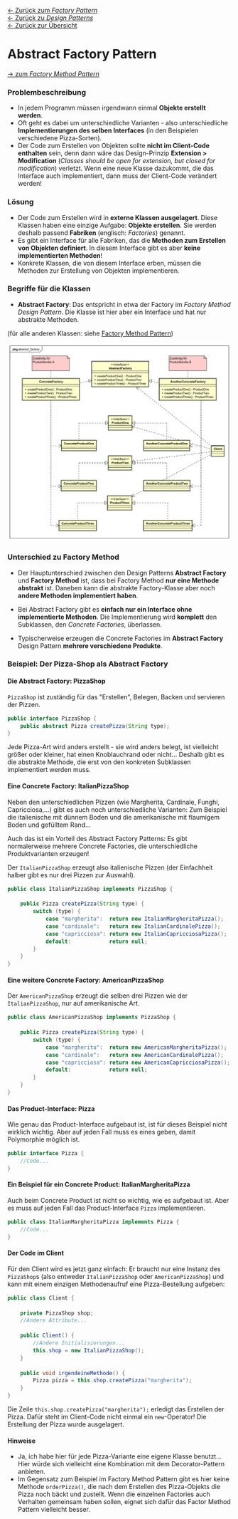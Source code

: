 [&larr; Zurück zum *Factory Pattern*](../)  
[&larr; Zurück zu *Design Patterns*](../../)  
[&larr; Zurück zur Übersicht](../../../README.md)

# Abstract Factory Pattern

[&rarr; zum *Factory Method Pattern*](../factory-method/)

### Problembeschreibung

- In jedem Programm müssen irgendwann einmal **Objekte erstellt werden**.
- Oft geht es dabei um unterschiedliche Varianten - also unterschiedliche **Implementierungen des selben Interfaces** (in den Beispielen verschiedene Pizza-Sorten).
- Der Code zum Erstellen von Objekten sollte **nicht im Client-Code enthalten** sein, denn dann wäre das Design-Prinzip **Extension > Modification** (*Classes should be open for extension, but closed for modification*) verletzt. Wenn eine neue Klasse dazukommt, die das Interface auch implementiert, dann muss der Client-Code verändert werden!



### Lösung

- Der Code zum Erstellen wird in **externe Klassen ausgelagert**. Diese Klassen haben eine einzige Aufgabe: **Objekte erstellen**. Sie werden deshalb passend **Fabriken** (englisch: *Factories*) genannt.
- Es gibt ein Interface für alle Fabriken, das die **Methoden zum Erstellen von Objekten definiert**. In diesem Interface gibt es aber **keine implementierten Methoden**!
- Konkrete Klassen, die von diesem Interface erben, müssen die Methoden zur Erstellung von Objekten implementieren.



### Begriffe für die Klassen

- **Abstract Factory**: Das entspricht in etwa der Factory im *Factory Method Design Pattern*. Die Klasse ist hier aber ein Interface und hat nur abstrakte Methoden.

(für alle anderen Klassen: siehe [Factory Method Pattern](../factory-method/))

![UML-Klassendiagramm zum Abstract Factory Pattern](classdiagram.svg)



### Unterschied zu Factory Method

- Der Hauptunterschied zwischen den Design Patterns **Abstract Factory** und **Factory Method** ist, dass bei Factory Method **nur eine Methode abstrakt** ist. Daneben kann die abstrakte Factory-Klasse aber noch **andere Methoden implementiert haben**.
- Bei Abstract Factory gibt es **einfach nur ein Interface ohne implementierte Methoden**. Die Implementierung wird **komplett** den Subklassen, den *Concrete Factories*, überlassen.

- Typischerweise erzeugen die Concrete Factories im **Abstract Factory** Design Pattern **mehrere verschiedene Produkte**.



### Beispiel: Der Pizza-Shop als Abstract Factory

#### Die Abstract Factory: PizzaShop

`PizzaShop` ist zuständig für das "Erstellen", Belegen, Backen und servieren der Pizzen.

```java
public interface PizzaShop {
    public abstract Pizza createPizza(String type);
}
```

Jede Pizza-Art wird anders erstellt - sie wird anders belegt, ist vielleicht größer oder kleiner, hat einen Knoblauchrand oder nicht... Deshalb gibt es die abstrakte Methode, die erst von den konkreten Subklassen implementiert werden muss.



#### Eine Concrete Factory: ItalianPizzaShop

Neben den unterschiedlichen Pizzen (wie Margherita, Cardinale, Funghi, Capricciosa,...) gibt es auch noch unterschiedliche Varianten: Zum Beispiel die italienische mit dünnem Boden und die amerikanische mit flaumigem Boden und gefülltem Rand...

Auch das ist ein Vorteil des Abstract Factory Patterns: Es gibt normalerweise mehrere Concrete Factories, die unterschiedliche Produktvarianten erzeugen!

Der `ItalianPizzaShop` erzeugt also italienische Pizzen (der Einfachheit halber gibt es nur drei Pizzen zur Auswahl).

```java
public class ItalianPizzaShop implements PizzaShop {
    
    public Pizza createPizza(String type) {
        switch (type) {
            case "margherita":	return new ItalianMargheritaPizza();
            case "cardinale":	return new ItalianCardinalePizza();
            case "capricciosa":	return new ItalianCapricciosaPizza();
            default:			return null;
        }
    }
}
```



#### Eine weitere Concrete Factory: AmericanPizzaShop

Der `AmericanPizzaShop` erzeugt die selben drei Pizzen wie der `ItalianPizzaShop`, nur auf amerikanische Art.

```java
public class AmericanPizzaShop implements PizzaShop {

    public Pizza createPizza(String type) {
        switch (type) {
            case "margherita":	return new AmericanMargheritaPizza();
            case "cardinale":	return new AmericanCardinalePizza();
            case "capricciosa":	return new AmericanCapricciosaPizza();
            default:			return null;
        }
    }
}
```



#### Das Product-Interface: Pizza

Wie genau das Product-Interface aufgebaut ist, ist für dieses Beispiel nicht wirklich wichtig. Aber auf jeden Fall muss es eines geben, damit Polymorphie möglich ist.

```java
public interface Pizza {
	//Code...
}
```



#### Ein Beispiel für ein Concrete Product: ItalianMargheritaPizza

Auch beim Concrete Product ist nicht so wichtig, wie es aufgebaut ist. Aber es muss auf jeden Fall das Product-Interface `Pizza` implementieren.

```java
public class ItalianMargheritaPizza implements Pizza {
    //Code...
}
```



#### Der Code im Client

Für den Client wird es jetzt ganz einfach: Er braucht nur eine Instanz des `PizzaShop`s (also entweder `ItalianPizzaShop` oder `AmericanPizzaShop`) und kann mit einem einzigen Methodenaufruf eine Pizza-Bestellung aufgeben:

```java
public class Client {
    
    private PizzaShop shop;
    //Andere Attribute...
    
    public Client() {
        //Andere Initialisierungen...
        this.shop = new ItalianPizzaShop();
    }
    
    public void irgendeineMethode() {
        Pizza pizza = this.shop.createPizza("margherita");
    }
}
```

Die Zeile `this.shop.createPizza("margherita");` erledigt das Erstellen der Pizza. Dafür steht im Client-Code nicht einmal ein `new`-Operator! Die Erstellung der Pizza wurde ausgelagert.



#### Hinweise

- Ja, ich habe hier für jede Pizza-Variante eine eigene Klasse benutzt... Hier würde sich vielleicht eine Kombination mit dem Decorator-Pattern anbieten.
- Im Gegensatz zum Beispiel im Factory Method Pattern gibt es hier keine Methode `orderPizza()`, die nach dem Erstellen des Pizza-Objekts die Pizza noch bäckt und zustellt. Wenn die einzelnen Factories auch Verhalten gemeinsam haben sollen, eignet sich dafür das Factor Method Pattern vielleicht besser.